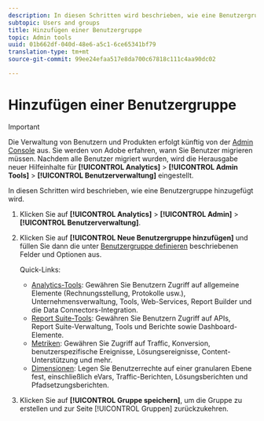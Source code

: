 ```yaml
---
description: In diesen Schritten wird beschrieben, wie eine Benutzergruppe hinzugefügt wird.
subtopic: Users and groups
title: Hinzufügen einer Benutzergruppe
topic: Admin tools
uuid: 01b662df-040d-48e6-a5c1-6ce65341bf79
translation-type: tm+mt
source-git-commit: 99ee24efaa517e8da700c67818c111c4aa90dc02

---
```



# Hinzufügen einer Benutzergruppe

>[!IMPORTANT]
>
>Die Verwaltung von Benutzern und Produkten erfolgt künftig von der [Admin Console](https://helpx.adobe.com/enterprise/using/admin-console.html) aus. Sie werden von Adobe erfahren, wann Sie Benutzer migrieren müssen. Nachdem alle Benutzer migriert wurden, wird die Herausgabe neuer Hilfeinhalte für **[!UICONTROL Analytics]** &gt; **[!UICONTROL Admin Tools]** &gt; **[!UICONTROL Benutzerverwaltung]** eingestellt.

In diesen Schritten wird beschrieben, wie eine Benutzergruppe hinzugefügt wird.

1. Klicken Sie auf **[!UICONTROL Analytics]** &gt; **[!UICONTROL Admin]** &gt; **[!UICONTROL Benutzerverwaltung]**.
1. Klicken Sie auf **[!UICONTROL Neue Benutzergruppe hinzufügen]** und füllen Sie dann die unter [Benutzergruppe definieren](/help/admin/user-management2/c-user-groups/groups.md) beschriebenen Felder und Optionen aus.

   Quick-Links:

   * [Analytics-Tools](/help/admin/user-management2/c-customize-report-access/groups-analytics-tools.md): Gewähren Sie Benutzern Zugriff auf allgemeine Elemente (Rechnungsstellung, Protokolle usw.), Unternehmensverwaltung, Tools, Web-Services, Report Builder und die Data Connectors-Integration.
   * [Report Suite-Tools](/help/admin/user-management2/c-customize-report-access/groups-report-suite-tools.md): Gewähren Sie Benutzern Zugriff auf APIs, Report Suite-Verwaltung, Tools und Berichte sowie Dashboard-Elemente.
   * [Metriken](/help/admin/user-management2/c-customize-report-access/groups-metrics.md): Gewähren Sie Zugriff auf Traffic, Konversion, benutzerspezifische Ereignisse, Lösungsereignisse, Content-Unterstützung und mehr.
   * [Dimensionen](/help/admin/user-management2/c-customize-report-access/groups-dimensions.md): Legen Sie Benutzerrechte auf einer granularen Ebene fest, einschließlich eVars, Traffic-Berichten, Lösungsberichten und Pfadsetzungsberichten.

1. Klicken Sie auf **[!UICONTROL Gruppe speichern]**, um die Gruppe zu erstellen und zur Seite [!UICONTROL Gruppen] zurückzukehren.
